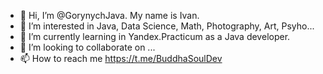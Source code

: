 - 👋 Hi, I’m @GorynychJava. My name is Ivan.
- 👀 I’m interested in Java, Data Science, Math, Photography, Art, Psyho...
- 🌱 I’m currently learning in Yandex.Practicum as a Java developer.
- 💞️ I’m looking to collaborate on ...
- 📫 How to reach me https://t.me/BuddhaSoulDev

<!---
GorynychJava/GorynychJava is a ✨ special ✨ repository because its `README.md` (this file) appears on your GitHub profile.
You can click the Preview link to take a look at your changes.
--->
